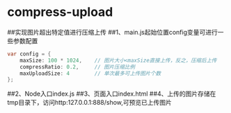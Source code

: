 # compress-upload
##实现图片超出特定值进行压缩上传
##1、main.js起始位置config变量可进行一些参数配置
```java  
var config = {
    maxSize: 100 * 1024,    // 图片大小<maxSize直接上传，反之，压缩后上传
    compressRatio: 0.2,     // 图片压缩比例
    maxUploadSize: 4        // 单次最多可上传图片个数
};
```
##2、Node入口index.js
##3、页面入口index.html
##4、上传的图片存储在tmp目录下，访问http:127.0.0.1:888/show,可预览已上传图片
